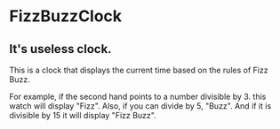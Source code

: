 # FizzBuzzClock

## It's useless clock.
This is a clock that displays the current time based on the rules of Fizz Buzz.

For example, if the second hand points to a number divisible by 3.
this watch will display "Fizz". 
Also, if you can divide by 5, "Buzz". 
And if it is divisible by 15 it will display "Fizz Buzz".

